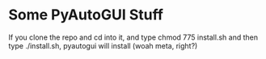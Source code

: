 # Some PyAutoGUI Stuff
If you clone the repo and cd into it, and type chmod 775 install.sh and then type ./install.sh, pyautogui will install (woah meta, right?)
